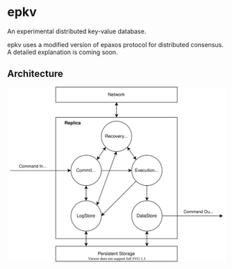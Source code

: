 # epkv

An experimental distributed key-value database.

epkv uses a modified version of epaxos protocol for distributed consensus. A detailed explanation is coming soon.

## Architecture

![replica](docs/architecture/replica.svg)
